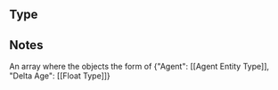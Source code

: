 ## Type

## Notes

An array where the objects the form of {"Agent": [[Agent Entity Type]], "Delta Age": [[Float Type]]}